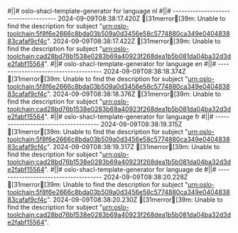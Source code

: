 #||# oslo-shacl-template-generator for language nl
#||# -------------------------------------
2024-09-09T08:38:17.420Z [31merror[39m: Unable to find the description for subject "[urn:oslo-toolchain:5f8f6e2666c8bda03b509a0d3456e58c5774880ca349e040483883cafaf9cf4c](tmp/workspace/report4/doc/applicatieprofiel/vrachtwagenparkeren/ontwerpstandaard/2023-11-30/all-vrachtwagenParkeren-ap.jsonld#L5042)".
2024-09-09T08:38:17.422Z [31merror[39m: Unable to find the description for subject "[urn:oslo-toolchain:cad28bd76b1538e0283b69a40923f268dea1b5b081da04ba32d3de2fabf15564](tmp/workspace/report4/doc/applicatieprofiel/vrachtwagenparkeren/ontwerpstandaard/2023-11-30/all-vrachtwagenParkeren-ap.jsonld#L5061)".
#||# oslo-shacl-template-generator for language en
#||# -------------------------------------
2024-09-09T08:38:18.374Z [31merror[39m: Unable to find the description for subject "[urn:oslo-toolchain:5f8f6e2666c8bda03b509a0d3456e58c5774880ca349e040483883cafaf9cf4c](tmp/workspace/report4/doc/applicatieprofiel/vrachtwagenparkeren/ontwerpstandaard/2023-11-30/all-vrachtwagenParkeren-ap.jsonld#L5042)".
2024-09-09T08:38:18.376Z [31merror[39m: Unable to find the description for subject "[urn:oslo-toolchain:cad28bd76b1538e0283b69a40923f268dea1b5b081da04ba32d3de2fabf15564](tmp/workspace/report4/doc/applicatieprofiel/vrachtwagenparkeren/ontwerpstandaard/2023-11-30/all-vrachtwagenParkeren-ap.jsonld#L5061)".
#||# oslo-shacl-template-generator for language fr
#||# -------------------------------------
2024-09-09T08:38:19.315Z [31merror[39m: Unable to find the description for subject "[urn:oslo-toolchain:5f8f6e2666c8bda03b509a0d3456e58c5774880ca349e040483883cafaf9cf4c](tmp/workspace/report4/doc/applicatieprofiel/vrachtwagenparkeren/ontwerpstandaard/2023-11-30/all-vrachtwagenParkeren-ap.jsonld#L5042)".
2024-09-09T08:38:19.317Z [31merror[39m: Unable to find the description for subject "[urn:oslo-toolchain:cad28bd76b1538e0283b69a40923f268dea1b5b081da04ba32d3de2fabf15564](tmp/workspace/report4/doc/applicatieprofiel/vrachtwagenparkeren/ontwerpstandaard/2023-11-30/all-vrachtwagenParkeren-ap.jsonld#L5061)".
#||# oslo-shacl-template-generator for language de
#||# -------------------------------------
2024-09-09T08:38:20.228Z [31merror[39m: Unable to find the description for subject "[urn:oslo-toolchain:5f8f6e2666c8bda03b509a0d3456e58c5774880ca349e040483883cafaf9cf4c](tmp/workspace/report4/doc/applicatieprofiel/vrachtwagenparkeren/ontwerpstandaard/2023-11-30/all-vrachtwagenParkeren-ap.jsonld#L5042)".
2024-09-09T08:38:20.230Z [31merror[39m: Unable to find the description for subject "[urn:oslo-toolchain:cad28bd76b1538e0283b69a40923f268dea1b5b081da04ba32d3de2fabf15564](tmp/workspace/report4/doc/applicatieprofiel/vrachtwagenparkeren/ontwerpstandaard/2023-11-30/all-vrachtwagenParkeren-ap.jsonld#L5061)".
